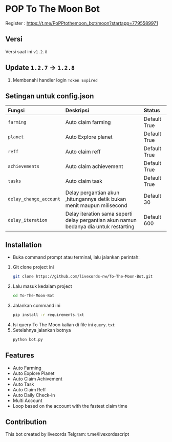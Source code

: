 
# POP To The Moon Bot

Register : https://t.me/PoPPtothemoon_bot/moon?startapp=7795589971

## Versi
   Versi saat ini `v1.2.8`

## Update `1.2.7` -> `1.2.8`
   1. Membenahi handler login `Token Expired`

## Setingan untuk config.json
|Fungsi|Deskripsi|Status|
|:-----|:------|:-----|
|`farming`|Auto claim farming|Default True|
|`planet`|Auto Explore planet|Default True|
|`reff`|Auto claim reff|Default True|
|`achievements`|Auto claim achievement|Default True|
|`tasks`|Auto claim task|Default True|
|`delay_change_account`|Delay pergantian akun ,hitungannya detik bukan menit maupun milisecond|Default 30|
|`delay_iteration`|Delay iteration sama seperti delay pergantian akun namun bedanya dia untuk restarting|Default 600|

## Installation
   - Buka command prompt atau terminal, lalu jalankan perintah:
   1. Git clone project ini
      ```bash
      git clone https://github.com/livexords-nw/To-The-Moon-Bot.git
      ```
   2. Lalu masuk kedalam project
      ```bash
      cd To-The-Moon-Bot
      ```
   3. Jalankan command ini
      ```bash
      pip install -r requirements.txt
      ```
   4. Isi query To The Moon kalian di file ini `query.txt`
   5. Setelahnya jalankan botnya
      ```bash
      python bot.py
      ```

## Features
- Auto Farming
- Auto Explore Planet
- Auto Claim Achivement
- Auto Task 
- Auto Claim Reff
- Auto Daily Check-in
- Multi Account
- Loop based on the account with the fastest claim time 

## Contribution
This bot created by livexords
Telgram: t.me/livexordsscript